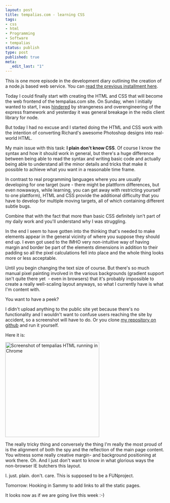 ```yaml
---
layout: post
title: tempalias.com - learning CSS
tags:
- css
- html
- Programming
- Software
- tempalias
status: publish
type: post
published: true
meta:
  _edit_last: "1"
---
```

This is one more episode in the development diary outlining the creation of a node.js based web service. You can <a href="/2010/04/tempalias-com-sysadmin-work/">read the previous installment here</a>.

Today I could finally start with creating the HTML and CSS that will become the web frontend of the tempalias.com site. On Sunday, when I initially wanted to start, I was <a href="/2010/04/tempalias-com-rewrites/">hindered</a> by strangeness and overengineering of the express framework and yesterday it was general breakage in the redis client library for node.

But today I had no excuse and I started doing the HTML and CSS work with the intention of converting Richard's awesome Photoshop designs into real-world HTML.

My main issue with this task: <strong>I plain don't know CSS</strong>. Of course I know the syntax and how it should work in general, but there's a huge difference between being able to read the syntax and writing basic code and actually being able to understand all the minor details and tricks that make it possible to achieve what you want in a reasonable time frame.

In contrast to real programming languages where you are usually developing for one target (sure - there might be plattform differences, but even nowaways, while learning, you can get away with restricting yourself to one plattform), HTML and CSS provide the additional difficulty that you have to develop for multiple moving targets, all of which containing different subtle bugs.

Combine that with the fact that more than basic CSS definitely isn't part of my daily work and you'll understand why I was struggling.

In the end I seem to have gotten into the thinking that's needed to make elements appear in the general vicinity of where you suppose they should end up. I even got used to the IMHO very non-intuitive way of having margin and border be part of the elements dimensions in addition to their padding so all the pixel calculations fell into place and the whole thing looks more or less acceptable.

Until you begin changing the text size of course. But there's so much manual pixel painting involved in the various backgrounds (gradient support isn't quite there yet  - even in browsers) that it's probably impossible to create a really well-scaling layout anyways, so what I currently have is what I'm content with.

You want to have a peek?

I didn't upload anything to the public site yet because there's no functionality and I wouldn't want to confuse users reaching the site by accident, so a screenshot will have to do. Or you clone <a href="http://github.com/pilif/tempalias">my repository on github</a> and run it yourself.

Here it is:

<a href="http://www.gnegg.ch/wp-content/uploads/2010/04/Screen-shot-2010-04-21-at-00.25.40.png"><img class="aligncenter size-medium wp-image-700" title="tempalias HTML running in Chrome" src="http://www.gnegg.ch/wp-content/uploads/2010/04/Screen-shot-2010-04-21-at-00.25.40-297x300.png" alt="Screenshot of tempalias HTML running in Chrome" width="297" height="300" /></a>

The really tricky thing and conversely the thing I'm really the most proud of is the alignment of both the spy and the reflection of the main page content. You witness some really creative margin- and background positioning at work there. Oh. And I just don't want to know in what glorious ways the non-browser IE butchers this layout.

I. just. plain. don't. care. This is supposed to be a FUNproject.

Tomorrow: Hooking in Sammy to add links to all the static pages.

It looks now as if we are going live this week :-)
